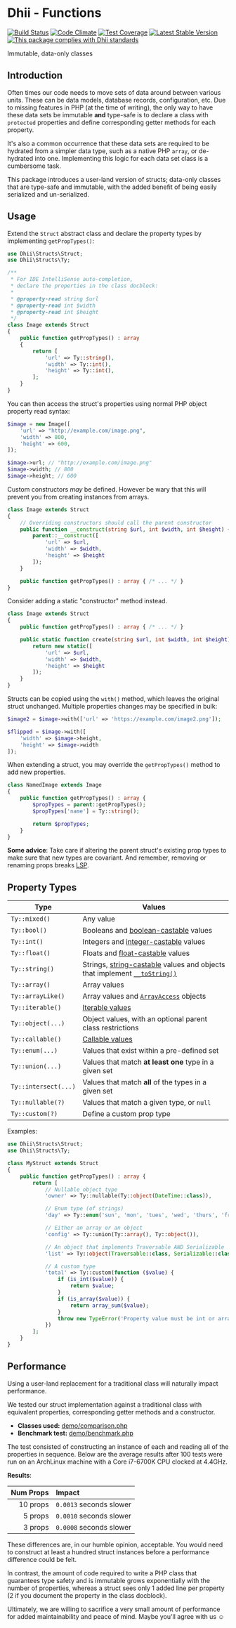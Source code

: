 # Dhii - Functions

[![Build Status](https://travis-ci.org/dhii/structs.svg?branch=master)](https://travis-ci.org/dhii/structs)
[![Code Climate](https://codeclimate.com/github/dhii/structs/badges/gpa.svg)](https://codeclimate.com/github/dhii/structs)
[![Test Coverage](https://codeclimate.com/github/dhii/structs/badges/coverage.svg)](https://codeclimate.com/github/dhii/structs/coverage)
[![Latest Stable Version](https://poser.pugx.org/dhii/structs/version)](https://packagist.org/packages/dhii/structs)
[![This package complies with Dhii standards](https://img.shields.io/badge/Dhii-Compliant-green.svg?style=flat-square)][Dhii]

Immutable, data-only classes

## Introduction

Often times our code needs to move sets of data around between various units. These can be data models, database
records, configuration, etc. Due to missing features in PHP (at the time of writing), the only way to have these data
sets be immutable **and** type-safe is to declare a class with `protected` properties and define corresponding getter
methods for each property.

It's also a common occurrence that these data sets are required to be hydrated from a simpler data type, such as a
native PHP `array`, or de-hydrated into one. Implementing this logic for each data set class is a cumbersome task.

This package introduces a user-land version of structs; data-only classes that are type-safe and immutable, with the
added benefit of being easily serialized and un-serialized.

## Usage

Extend the `Struct` abstract class and declare the property types by implementing `getPropTypes()`:

```php
use Dhii\Structs\Struct;
use Dhii\Structs\Ty;

/**
 * For IDE IntelliSense auto-completion,
 * declare the properties in the class docblock:
 *
 * @property-read string $url
 * @property-read int $width
 * @property-read int $height
 */
class Image extends Struct
{
    public function getPropTypes() : array
    {
        return [
            'url' => Ty::string(),
            'width' => Ty::int(),
            'height' => Ty::int(),
        ];
    }
}
```

You can then access the struct's properties using normal PHP object property read syntax:

```php
$image = new Image([
    'url' => "http://example.com/image.png",
    'width' => 800,
    'height' => 600,
]);

$image->url; // "http://example.com/image.png"
$image->width; // 800
$image->height; // 600
```

Custom constructors _may_ be defined. However be wary that this will prevent you from creating instances from arrays.

```php
class Image extends Struct
{
    // Overriding constructors should call the parent constructor
    public function __construct(string $url, int $width, int $height) {
        parent::__construct([
            'url' => $url,
            'width' => $width,
            'height' => $height
        ]);
    }

    public function getPropTypes() : array { /* ... */ }
}
```

Consider adding a static "constructor" method instead.

```php
class Image extends Struct
{
    public function getPropTypes() : array { /* ... */ }

    public static function create(string $url, int $width, int $height) {
        return new static([
            'url' => $url,
            'width' => $width,
            'height' => $height
        ]);
    }
}
```

Structs can be copied using the `with()` method, which leaves the original struct unchanged. Multiple properties changes
may be specified in bulk:

```php
$image2 = $image->with(['url' => 'https://example.com/image2.png']);

$flipped = $image->with([
    'width' => $image->height,
    'height' => $image->width
]);
```

When extending a struct, you may override the `getPropTypes()` method to add new properties.

```php
class NamedImage extends Image
{
    public function getPropTypes() : array {
        $propTypes = parent::getPropTypes();
        $propTypes['name'] = Ty::string();

        return $propTypes;
    }
}
```

**Some advice**: Take care if altering the parent struct's existing prop types to make sure that new types are
covariant. And remember, removing or renaming props breaks [LSP][lsp].

## Property Types

| Type | Values |
|--------|------|
| `Ty::mixed()` | Any value |
| `Ty::bool()` | Booleans and [boolean-castable][bools] values |
| `Ty::int()` | Integers and [integer-castable][ints] values |
| `Ty::float()` | Floats and [float-castable][floats] values |
| `Ty::string()` | Strings, [string-castable][strings] values and objects that implement [`__toString()`][stringables] |
| `Ty::array()` | Array values |
| `Ty::arrayLike()` | Array values and [`ArrayAccess`][array-access] objects |
| `Ty::iterable()` | [Iterable values][iterables] |
| `Ty::object(...)` | Object values, with an optional parent class restrictions |
| `Ty::callable()` | [Callable values][callables] |
| `Ty::enum(...)` | Values that exist within a pre-defined set |
| `Ty::union(...)` | Values that match **at least one** type in a given set |
| `Ty::intersect(...)` | Values that match **all** of the types in a given set |
| `Ty::nullable(?)` | Values that match a given type, or `null` |
| `Ty::custom(?)` | Define a custom prop type |

Examples:

```php
use Dhii\Structs\Struct;
use Dhii\Structs\Ty;

class MyStruct extends Struct
{
    public function getPropTypes() : array {
        return [
            // Nullable object type
            'owner' => Ty::nullable(Ty::object(DateTime::class)),

            // Enum type (of strings)
            'day' => Ty::enum('sun', 'mon', 'tues', 'wed', 'thurs', 'fri', 'sat'),

            // Either an array or an object
            'config' => Ty::union(Ty::array(), Ty::object()),

            // An object that implements Traversable AND Serializable
            'list' => Ty::object(Traversable::class, Serializable::class),

            // A custom type
            'total' => Ty::custom(function ($value) {
                if (is_int($value)) {
                    return $value;
                }
                if (is_array($value)) {
                    return array_sum($value);
                }
                throw new TypeError('Property value must be int or array');
            })
        ];
    }
}
```

## Performance

Using a user-land replacement for a traditional class will naturally impact performance.

We tested our struct implementation against a traditional class with equivalent properties, corresponding getter
methods and a constructor.

* **Classes used:** [demo/comparison.php](demo/comparison.php)
* **Benchmark test:** [demo/benchmark.php](demo/benchmark.php)

The test consisted of constructing an instance of each and reading all of the properties in sequence. Below are the
average results after 100 tests were run on an ArchLinux machine with a Core i7-6700K CPU clocked at 4.4GHz.

**Results**:

| Num Props | Impact                  |
| ---------:|:------------------------|
| 10 props  | `0.0013` seconds slower |
| 5 props   | `0.0010` seconds slower |
| 3 props   | `0.0008` seconds slower |

These differences are, in our humble opinion, acceptable. You would need to construct at least a hundred struct
instances before a performance difference could be felt.

In contrast, the amount of code required to write a PHP class that guarantees type safety and is immutable grows
exponentially with the number of properties, whereas a struct sees only 1 added line per property (2 if you document
the property in the class docblock).

Ultimately, we are willing to sacrifice a very small amount of performance for added maintainability and peace of mind.
Maybe you'll agree with us ☺

[bools]: https://www.php.net/manual/en/language.types.boolean.php#language.types.boolean.casting
[ints]: https://www.php.net/manual/en/language.types.integer.php#language.types.integer.casting
[floats]: https://www.php.net/manual/en/language.types.float.php#language.types.float.casting
[strings]: https://www.php.net/manual/en/language.types.string.php#language.types.string.casting
[stringables]: https://www.php.net/manual/en/language.oop5.magic.php#object.tostring
[callables]: https://www.php.net/manual/en/function.is-callable.php
[iterables]: https://www.php.net/manual/en/language.types.iterable.php
[array-access]: https://www.php.net/manual/en/class.arrayaccess

[Dhii]: https://github.com/Dhii/dhii
[lsp]: https://en.wikipedia.org/wiki/Liskov_substitution_principle
